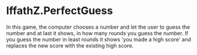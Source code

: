 # IffathZ.PerfectGuess
In this game, the computer chooses a number and let the user to guess the number and at last it shows, in how many rounds you guess the number. If you guess the number in least rounds it shows 'you made a high score' and replaces the new score with the existing high score.
